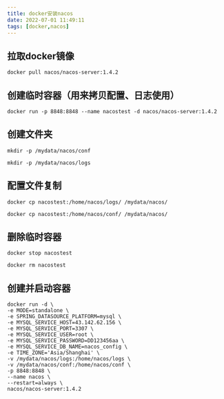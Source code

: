 ```yaml
---
title: docker安装nacos
date: 2022-07-01 11:49:11
tags: [docker,nacos]
---
```

## 拉取docker镜像
```shell
docker pull nacos/nacos-server:1.4.2
```
## 创建临时容器（用来拷贝配置、日志使用）
```shell
docker run -p 8848:8848 --name nacostest -d nacos/nacos-server:1.4.2
```
## 创建文件夹
```shell
mkdir -p /mydata/nacos/conf
```
```shell
mkdir -p /mydata/nacos/logs
```
## 配置文件复制
```shell
docker cp nacostest:/home/nacos/logs/ /mydata/nacos/
```
```shell
docker cp nacostest:/home/nacos/conf/ /mydata/nacos/
```
## 删除临时容器
```shell
docker stop nacostest
```
```shell
docker rm nacostest
```
## 创建并启动容器
```shell
docker run -d \
-e MODE=standalone \
-e SPRING_DATASOURCE_PLATFORM=mysql \
-e MYSQL_SERVICE_HOST=43.142.62.156 \
-e MYSQL_SERVICE_PORT=3307 \
-e MYSQL_SERVICE_USER=root \
-e MYSQL_SERVICE_PASSWORD=DD123456aa \
-e MYSQL_SERVICE_DB_NAME=nacos_config \
-e TIME_ZONE='Asia/Shanghai' \
-v /mydata/nacos/logs:/home/nacos/logs \
-v /mydata/nacos/conf:/home/nacos/conf \
-p 8848:8848 \
--name nacos \
--restart=always \
nacos/nacos-server:1.4.2
```
